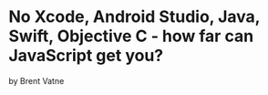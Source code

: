 # No Xcode, Android Studio, Java, Swift, Objective C - how far can JavaScript get you?
by Brent Vatne
